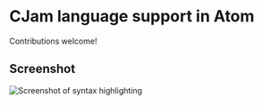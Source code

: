 CJam language support in Atom
=============================

Contributions welcome!

Screenshot
----------
![Screenshot of syntax highlighting](http://i.imgur.com/DFy0K4m.png)
